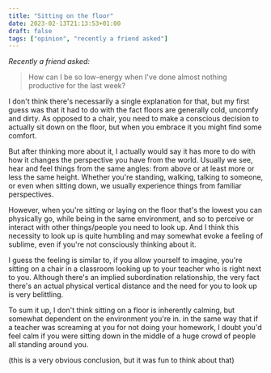 ```yaml
---
title: "Sitting on the floor"
date: 2023-02-13T21:13:53+01:00
draft: false
tags: ["opinion", "recently a friend asked"]
---
```


_Recently a friend asked:_
> How can I be so low-energy when I've done almost nothing productive for the last week?

I don't think there's necessarily a single explanation for that, but my first guess was that it had to do with the fact floors are generally cold, uncomfy and dirty. As opposed to a chair, you need to make a conscious decision to actually sit down on the floor, but when you embrace it you might find some comfort.

But after thinking more about it, I actually would say it has more to do with how it changes the perspective you have from the world. Usually we see, hear and feel things from the same angles: from above or at least more or less the same height. Whether you're standing, walking, talking to someone, or even when sitting down, we usually experience things from familiar perspectives.

However, when you're sitting or laying on the floor that's the lowest you can physically go, while being in the same environment, and so to perceive or interact with other things/people you need to look up. And I think this necessity to look up is quite humbling and may somewhat evoke a feeling of sublime, even if you're not consciously thinking about it.

I guess the feeling is similar to, if you allow yourself to imagine, you're sitting on a chair in a classroom looking up to your teacher who is right next to you. Although there's an implied subordination relationship, the very fact there's an actual physical vertical distance and the need for you to look up is very belittling.

To sum it up, I don't think sitting on a floor is inherently calming, but somewhat dependent on the environment you're in. in the same way that if a teacher was screaming at you for not doing your homework, I doubt you'd feel calm if you were sitting down in the middle of a huge crowd of people all standing around you.

(this is a very obvious conclusion, but it was fun to think about that)

